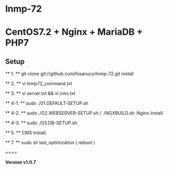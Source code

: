 # lnmp-72
CentOS7.2 + Nginx + MariaDB + PHP7    
====
## Setup
** 1. ** git clone git://github.com/hisanuco/lnmp-72.git install  

** 2. ** vi lnmp72_command.txt    

** 3. ** vi server.txt && vi cms.txt    

** 4-1. ** sudo ./01.DEFAULT-SETUP.sh    

** 4-2. ** sudo ./O2.WEBSERVER-SETUP.sh / ./NGXBUILD.sh :Nginx Install.    

** 4-3. ** sudo ./03.DB-SETUP.sh    

** 5. ** CMS Install.

** 7. ** sudo sh last_optimization ( reboot )  

====

**Version v1.0.7**  
